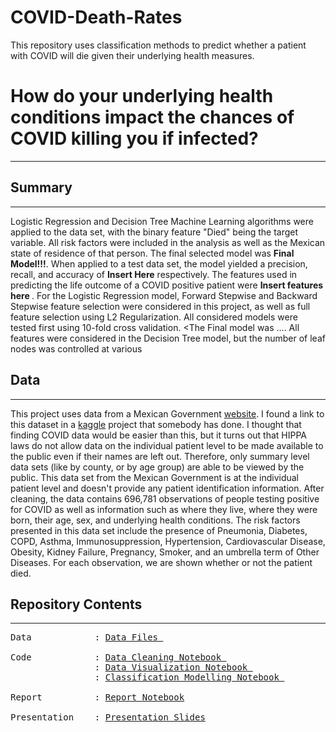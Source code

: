 # COVID-Death-Rates
This repository uses classification methods to predict whether a patient with COVID will die given their underlying health measures.
# How do your underlying health conditions impact the chances of COVID killing you if infected?
---
## Summary
---
Logistic Regression and Decision Tree Machine Learning algorithms were applied to the data set, with the binary feature "Died" being the target variable. All risk factors were included in the analysis as well as the Mexican state of residence of that person. The final selected model was <b>Final Model!!!</b>. When applied to a test data set, the model yielded a precision, recall, and accuracy of <b> Insert Here</b> respectively. The features used in predicting the life outcome of a COVID positive patient were <b> Insert features here </b>.
For the Logistic Regression model, Forward Stepwise and Backward Stepwise feature selection were considered in this project, as well as full feature selection using L2 Regularization. All considered models were tested first using 10-fold cross validation. <The Final model was ...</b>. 
All features were considered in the Decision Tree model, but the number of leaf nodes was controlled at various 
## Data
---
This project uses data from a Mexican Government [website](https://www.gob.mx/salud/documentos/datos-abiertos-152127). I found a link to this dataset in a [kaggle](https://www.kaggle.com/tanmoyx/covid19-patient-precondition-dataset) project that somebody has done. I thought that finding COVID data would be easier than this, but it turns out that HIPPA laws do not allow data on the individual patient level to be made available to the public even if their names are left out. Therefore, only summary level data sets (like by county, or by age group) are able to be viewed by the public. This data set from the Mexican Government is at the individual patient level and doesn't provide any patient identification information.
After cleaning, the data contains 696,781 observations of people testing positive for COVID as well as information such as where they live, where they were born, their age, sex, and underlying health conditions. The risk factors presented in this data set include the presence of Pneumonia, Diabetes, COPD, Asthma, Immunosuppression, Hypertension, Cardiovascular Disease, Obesity, Kidney Failure, Pregnancy, Smoker, and an umbrella term of Other Diseases. For each observation, we are shown whether or not the patient died.
## Repository Contents
---
<pre>
Data            : <a href=https://github.com/harperd17/COVID-Death-Rates/blob/master/Data>Data Files </a>

Code            : <a href=https://github.com/harperd17/COVID-Death-Rates/blob/master/Notebooks/Data_Cleanup.ipynb>Data Cleaning Notebook </a>
                : <a href=https://github.com/harperd17/COVID-Death-Rates/blob/master/Notebooks/Data_Visualizations.ipynb>Data Visualization Notebook </a>
                : <a href=https://github.com/harperd17/COVID-Death-Rates/blob/master/Notebooks/Modelling_code.ipynb>Classification Modelling Notebook </a>
                
Report          : <a href=https://github.com/harperd17/COVID-Death-Rates/blob/master/Report/Report_Notebook.ipynb>Report Notebook</a>

Presentation    : <a href=https://github.com/harperd17/COVID-Death-Rates/blob/master/Presentation/Presentation_Slides.html>Presentation Slides</a>
</pre>
